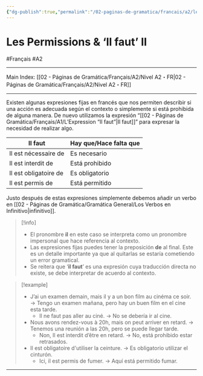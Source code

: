 ```yaml
---
{"dg-publish":true,"permalink":"/02-paginas-de-gramatica/francais/a2/les-permissions-and-il-faut-ii/"}
---
```


# Les Permissions & ‘Il faut’ II
#Français #A2
___
Main Index: [[02 - Páginas de Gramática/Français/A2/Nivel A2・FR\|02 - Páginas de Gramática/Français/A2/Nivel A2・FR]]
___
Existen algunas expresiones fijas en francés que nos permiten describir si una acción es adecuada según el contexto o simplemente si está prohibida de alguna manera. De nuevo utilizamos la expresión “[[02 - Páginas de Gramática/Français/A1/L’Expression “Il faut”\|Il faut]]” para expresar la necesidad de realizar algo.

| Il faut           | Hay que/Hace falta que |
| --------------------- | -------------------------- |
| Il est nécessaire de  | Es necesario               |
| Il est interdit de    | Está prohibido             |
| Il est obligatoire de | Es obligatorio             |
| Il est permis de      | Está permitido             |
Justo después de estas expresiones simplemente debemos añadir un verbo en [[02 - Páginas de Gramática/Gramática General/Los Verbos en Infinitivo\|infinitivo]].


> [!info] 
> - El pronombre **il** en este caso se interpreta como un pronombre impersonal que hace referencia al contexto.
> - Las expresiones fijas puedes tener la preposición **de** al final. Este es un detalle importante ya que al quitarlas se estaría cometiendo un error gramatical.
> - Se reitera que ‘**il faut**’ es una expresión cuya traducción directa no existe, se debe interpretar de acuerdo al contexto.

> [!example] 
> - J’ai un examen demain, mais il y a un bon film au cinéma ce soir. → Tengo un examen mañana, pero hay un buen film en el cine esta tarde.
> 	- Il ne faut pas aller au ciné. → No se debería ir al cine.
> - Nous avons rendez-vous à 20h, mais on peut arriver en retard. → Tenemos una reunión a las 20h, pero se puede llegar tarde.
> 	- Non, Il est interdit d’être en retard. → No, está prohibido estar retrasados.
> - Il est obligatoire d'utiliser la ceinture. → Es obligatorio utilizar el cinturón.
> 	- Ici, il est permis de fumer. → Aquí está permitido fumar.



___